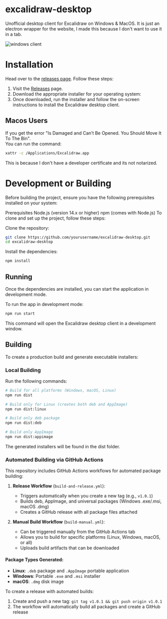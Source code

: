 # excalidraw-desktop
Unofficial desktop client for Excalidraw on Windows &amp; MacOS. It is just an electron wrapper for the website, I made this because I don't want to use it in a tab.

![windows client](./resources/windows.png)

# Installation
Head over to the [releases page](https://github.com/pgkt04/excalidraw-desktop/releases/). Follow these steps:
1. Visit the [Releases](https://github.com/pgkt04/excalidraw-desktop/releases/) page.
2. Download the appropriate installer for your operating system:
3. Once downloaded, run the installer and follow the on-screen instructions to install the Excalidraw desktop client.

## Macos Users
If you get the error "Is Damaged and Can’t Be Opened. You Should Move It To The Bin".  
You can run the command:
```bash
xattr -c /Applications/Excalidraw.app
```
This is because I don't have a developer certificate and its not notarized.

# Development or Building
Before building the project, ensure you have the following prerequisites installed on your system:

Prerequisites
Node.js (version 14.x or higher)
npm (comes with Node.js)
To clone and set up the project, follow these steps:

Clone the repository:

```bash
git clone https://github.com/yourusername/excalidraw-desktop.git
cd excalidraw-desktop
```
Install the dependencies:

```bash
npm install
```

## Running
Once the dependencies are installed, you can start the application in development mode.

To run the app in development mode:

```bash
npm run start
```
This command will open the Excalidraw desktop client in a development window.

## Building
To create a production build and generate executable installers:

### Local Building
Run the following commands:

```bash
# Build for all platforms (Windows, macOS, Linux)
npm run dist

# Build only for Linux (creates both deb and AppImage)
npm run dist:linux

# Build only deb package
npm run dist:deb

# Build only AppImage
npm run dist:appimage
```

The generated installers will be found in the dist folder.

### Automated Building via GitHub Actions
This repository includes GitHub Actions workflows for automated package building:

1. **Release Workflow** (`build-and-release.yml`): 
   - Triggers automatically when you create a new tag (e.g., `v1.0.1`)
   - Builds deb, AppImage, and universal packages (Windows .exe/.msi, macOS .dmg)
   - Creates a GitHub release with all package files attached
   
2. **Manual Build Workflow** (`build-manual.yml`):
   - Can be triggered manually from the GitHub Actions tab
   - Allows you to build for specific platforms (Linux, Windows, macOS, or all)
   - Uploads build artifacts that can be downloaded

#### Package Types Generated:
- **Linux**: `.deb` package and `.AppImage` portable application
- **Windows**: Portable `.exe` and `.msi` installer
- **macOS**: `.dmg` disk image

To create a release with automated builds:
1. Create and push a new tag: `git tag v1.0.1 && git push origin v1.0.1`
2. The workflow will automatically build all packages and create a GitHub release

 

